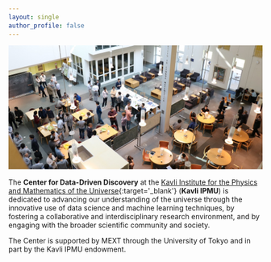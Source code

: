 ```yaml
---
layout: single
author_profile: false
---
```



![Tea](/_images/tea_time.jpeg)

The **Center for Data-Driven Discovery** at the [Kavli Institute for the Physics and Mathematics of the Universe](https://www.ipmu.jp/){:target='_blank'} (**Kavli IPMU**) is dedicated to advancing our understanding of the universe through the innovative use of data science and machine learning techniques, by fostering a collaborative and interdisciplinary research environment, and by engaging with the broader scientific community and society. 

The Center is supported by MEXT through the University of Tokyo and in part by the Kavli IPMU endowment.